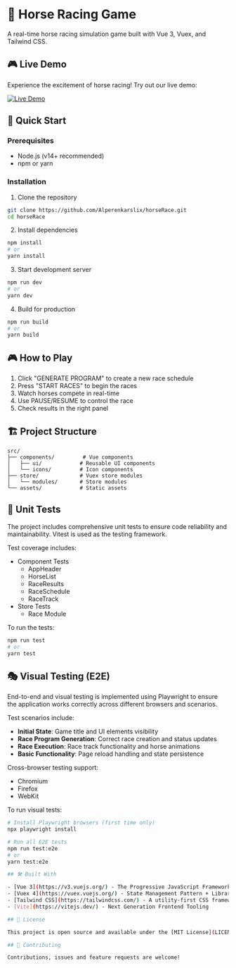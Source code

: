 # 🏇 Horse Racing Game

A real-time horse racing simulation game built with Vue 3, Vuex, and Tailwind CSS.

## 🎮 Live Demo

Experience the excitement of horse racing! Try out our live demo:

[![Live Demo](https://img.shields.io/badge/Live_Demo-Click_Here-blue?style=for-the-badge)](https://alperenkarslix.github.io/horseRace/)

## 🚀 Quick Start

### Prerequisites

- Node.js (v14+ recommended)
- npm or yarn

### Installation

1. Clone the repository
```bash
git clone https://github.com/Alperenkarslix/horseRace.git
cd horseRace
```

2. Install dependencies
```bash
npm install
# or
yarn install
```

3. Start development server
```bash
npm run dev
# or
yarn dev
```

4. Build for production
```bash
npm run build
# or
yarn build
```

## 🎮 How to Play

1. Click "GENERATE PROGRAM" to create a new race schedule
2. Press "START RACES" to begin the races
3. Watch horses compete in real-time
4. Use PAUSE/RESUME to control the race
5. Check results in the right panel

## 🏗️ Project Structure

```
src/
├── components/         # Vue components
│   ├── ui/            # Reusable UI components
│   └── icons/         # Icon components
├── store/             # Vuex store modules
│   └── modules/       # Store modules
└── assets/            # Static assets
```

## 🧪 Unit Tests

The project includes comprehensive unit tests to ensure code reliability and maintainability. Vitest is used as the testing framework.

Test coverage includes:
- Component Tests
  - AppHeader
  - HorseList
  - RaceResults
  - RaceSchedule
  - RaceTrack
- Store Tests
  - Race Module

To run the tests:
```bash
npm run test
# or
yarn test
```

## 🎭 Visual Testing (E2E)

End-to-end and visual testing is implemented using Playwright to ensure the application works correctly across different browsers and scenarios.

Test scenarios include:
- **Initial State**: Game title and UI elements visibility
- **Race Program Generation**: Correct race creation and status updates
- **Race Execution**: Race track functionality and horse animations
- **Basic Functionality**: Page reload handling and state persistence

Cross-browser testing support:
- Chromium
- Firefox
- WebKit

To run visual tests:
```bash
# Install Playwright browsers (first time only)
npx playwright install

# Run all E2E tests
npm run test:e2e
# or
yarn test:e2e

## 🛠️ Built With

- [Vue 3](https://v3.vuejs.org/) - The Progressive JavaScript Framework
- [Vuex 4](https://vuex.vuejs.org/) - State Management Pattern + Library
- [Tailwind CSS](https://tailwindcss.com/) - A utility-first CSS framework
- [Vite](https://vitejs.dev/) - Next Generation Frontend Tooling

## 📝 License

This project is open source and available under the [MIT License](LICENSE).

## 🤝 Contributing

Contributions, issues and feature requests are welcome!
